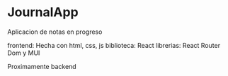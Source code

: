 # JournalApp

Aplicacion de notas en progreso

frontend:
Hecha con html, css, js 
biblioteca: React
librerias: React Router Dom y MUI

Proximamente backend